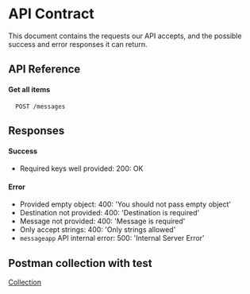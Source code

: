 # API Contract

This document contains the requests our API accepts, and the possible success and error responses it can return.

## API Reference

#### Get all items

```http
  POST /messages
```




## Responses
#### Success
- Required keys well provided: 200: OK

#### Error
- Provided empty object: 400: 'You should not pass empty object'
- Destination not provided: 400: 'Destination is required'
- Message not provided: 400: 'Message is required'
- Only accept strings: 400: 'Only strings allowed'
- `messageapp` API internal error: 500: 'Internal Server Error'





## Postman collection with test

[Collection](messageapp/bin/Test.postman_collection.json)
